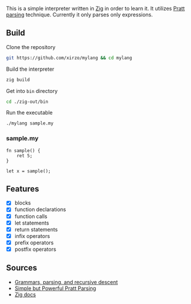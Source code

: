 This is a simple interpreter written in [Zig](https://ziglang.org) in order to learn it. It utilizes [Pratt parsing](https://en.wikipedia.org/wiki/Operator-precedence_parser) technique. Currently it only parses only expressions.

## Build

Clone the repository
```sh
git https://github.com/xirzo/mylang && cd mylang
```

Build the interpreter

```sh
zig build
```

Get into `bin` directory

```sh
cd ./zig-out/bin
```

Run the executable

```sh
./mylang sample.my
```

### sample.my

```
fn sample() {
    ret 5;
}

let x = sample();
```

## Features

- [x] blocks
- [x] function declarations
- [x] function calls 
- [x] let statements
- [x] return statements
- [x] infix operators
- [x] prefix operators
- [x] postfix operators

## Sources

- [Grammars, parsing, and recursive descent](https://www.youtube.com/watch?v=ENKT0Z3gldE&list=LL&index=3)
- [Simple but Powerful Pratt Parsing](https://matklad.github.io/2020/04/13/simple-but-powerful-pratt-parsing.html#Pratt-parsing-the-general-shape)
- [Zig docs](https://ziglang.org/documentation/0.14.1/)

